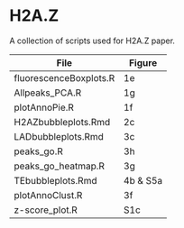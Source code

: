 # H2A.Z
A collection of scripts used for H2A.Z paper.

| File  | Figure |
| ------------- | ------------- |
| fluorescenceBoxplots.R| 1e |
| Allpeaks_PCA.R  | 1g |
| plotAnnoPie.R  | 1f |
| H2AZbubbleplots.Rmd  | 2c |
| LADbubbleplots.Rmd  | 3c |
| peaks_go.R  | 3h |
| peaks_go_heatmap.R  | 3g |
| TEbubbleplots.Rmd  | 4b & S5a |
| plotAnnoClust.R  | 3f |
| z-score_plot.R  | S1c |
